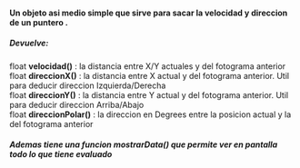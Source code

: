 
#### Un objeto asi medio simple que sirve para sacar la velocidad y direccion de un puntero .

##### Devuelve:
  float **velocidad()** : la distancia entre X/Y actuales y del fotograma anterior  
  float **direccionX()**  : la distancia entre X actual y del fotograma anterior. Util para deducir direccion Izquierda/Derecha  
  float **direccionY()** : la distancia entre Y actual y del fotograma anterior. Util para deducir direccion Arriba/Abajo  
  float **direccionPolar()** : la direccion en Degrees entre la posicion actual y la del fotograma anterior  
  
 ##### Ademas tiene una funcion _mostrarData()_ que permite ver en pantalla todo lo que tiene evaluado

